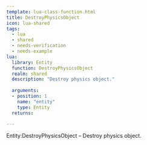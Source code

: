 ```yaml
---
template: lua-class-function.html
title: DestroyPhysicsObject
icon: lua-shared
tags:
  - lua
  - shared
  - needs-verification
  - needs-example
lua:
  library: Entity
  function: DestroyPhysicsObject
  realm: shared
  description: "Destroy physics object."
  
  arguments:
  - position: 1
    name: "entity"
    type: Entity
  returns:
    
---
```


<div class="lua__search__keywords">
Entity:DestroyPhysicsObject &#x2013; Destroy physics object.
</div>
